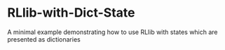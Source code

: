 # RLlib-with-Dict-State
A minimal example demonstrating how to use RLlib with states which are presented as dictionaries
